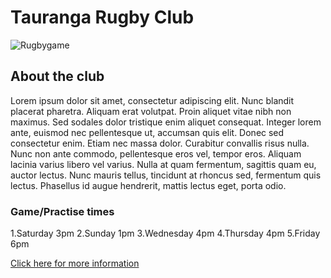 # Tauranga Rugby Club
![Rugbygame](https://d2gg9evh47fn9z.cloudfront.net/800px_COLOURBOX4830875.jpg)


## About the club

Lorem ipsum dolor sit amet, consectetur adipiscing elit. Nunc blandit placerat pharetra. Aliquam erat volutpat. Proin aliquet vitae nibh non maximus. Sed sodales dolor tristique enim aliquet consequat. Integer lorem ante, euismod nec pellentesque ut, accumsan quis elit. Donec sed consectetur enim. Etiam nec massa dolor. Curabitur convallis risus nulla. Nunc non ante commodo, pellentesque eros vel, tempor eros. Aliquam lacinia varius libero vel varius. Nulla at quam fermentum, sagittis quam eu, auctor lectus. Nunc mauris tellus, tincidunt at rhoncus 
sed, fermentum quis lectus. Phasellus id augue hendrerit, mattis lectus eget, porta odio.

### Game/Practise times

1.Saturday 3pm
2.Sunday 1pm
3.Wednesday 4pm
4.Thursday 4pm
5.Friday 6pm

[Click here for more information](https://www.sporty.co.nz/tgasportssnr)

